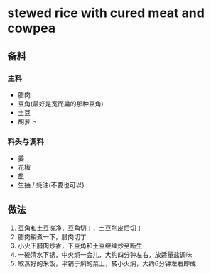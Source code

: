 # stewed rice with cured meat and cowpea

## 备料
### 主料
- 腊肉
- 豆角(最好是宽而扁的那种豆角)
- 土豆
- 胡萝卜
### 料头与调料
- 姜
- 花椒
- 盐
- 生抽 / 蚝油(不要也可以)

## 做法
1. 豆角和土豆洗净，豆角切丁，土豆削皮后切丁
2. 腊肉稍煮一下，腊肉切丁
3. 小火下腊肉炒香，下豆角和土豆继续炒至断生
4. 一碗清水下锅，中火焖一会儿，大约四分钟左右，放适量盐调味
5. 取蒸好的米饭，平铺于焖的菜上，转小火焖，大约6分钟左右即成
